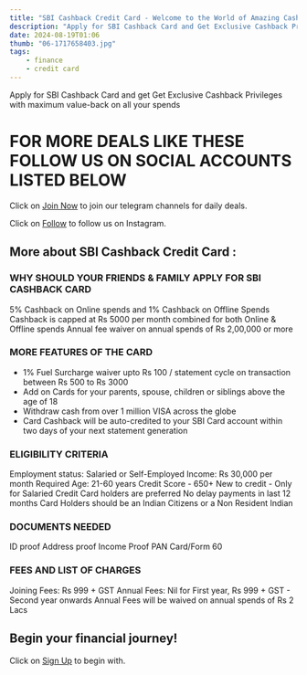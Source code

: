 ```yaml
---
title: "SBI Cashback Credit Card - Welcome to the World of Amazing Cashback"
description: "Apply for SBI Cashback Card and Get Exclusive Cashback Privileges with maximum value-back on all your spends!"
date: 2024-08-19T01:06
thumb: "06-1717658403.jpg"
tags: 
    - finance
    - credit card
---
```


Apply for SBI Cashback Card and get Get Exclusive Cashback Privileges with maximum value-back on all your spends

# FOR MORE DEALS LIKE THESE FOLLOW US ON SOCIAL ACCOUNTS LISTED BELOW

Click on [Join Now](https://telegram.me/thecheapstore1 "Join Now Link") to join our telegram channels for daily deals.

Click on [Follow](https://www.instagram.com/tcs.offers/ "Follow Link") to follow us on Instagram.

## More about SBI Cashback Credit Card :

### WHY SHOULD YOUR FRIENDS & FAMILY APPLY FOR SBI CASHBACK CARD

5% Cashback on Online spends and 1% Cashback on Offline Spends
Cashback is capped at Rs 5000 per month combined for both Online & Offline spends
Annual fee waiver on annual spends of Rs 2,00,000 or more

### MORE FEATURES OF THE CARD

<ul class="list-disc pl-5">
<li>1% Fuel Surcharge waiver upto Rs 100 / statement cycle on transaction between Rs 500 to Rs 3000</li>
<li>Add on Cards for your parents, spouse, children or siblings above the age of 18</li>
<li>Withdraw cash from over 1 million VISA across the globe</li>
<li>Card Cashback will be auto-credited to your SBI Card account within two days of your next statement generation</li>
</ul>

### ELIGIBILITY CRITERIA
Employment status: Salaried or Self-Employed
Income: Rs 30,000 per month
Required Age: 21-60 years
Credit Score - 650+
New to credit - Only for Salaried
Credit Card holders are preferred
No delay payments in last 12 months
Card Holders should be an Indian Citizens or a Non Resident Indian

### DOCUMENTS NEEDED
ID proof
Address proof
Income Proof
PAN Card/Form 60

### FEES AND LIST OF CHARGES
Joining Fees: Rs 999 + GST
Annual Fees: Nil for First year, Rs 999 + GST - Second year onwards
Annual Fees will be waived on annual spends of Rs 2 Lacs

## Begin your financial journey!

Click on [Sign Up](https://bitli.in/7w14gbA "Sign Up Link") to begin with.